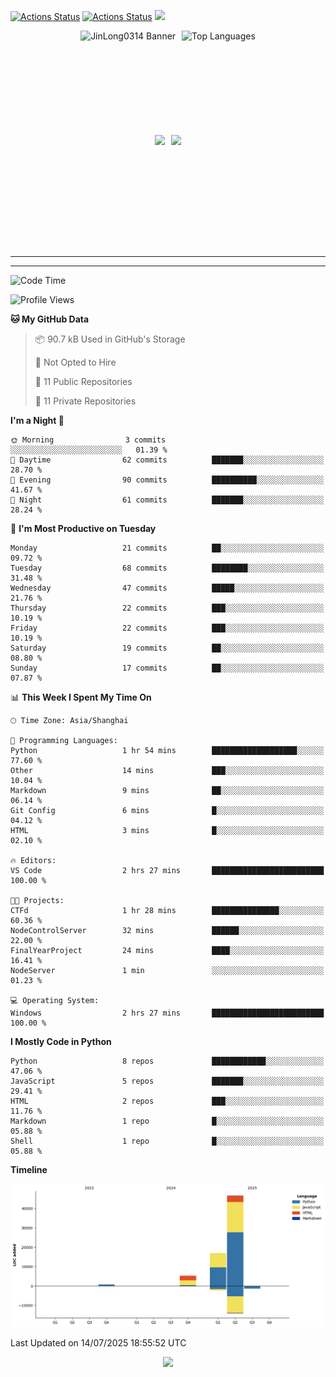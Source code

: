 [![Actions Status](https://github.com/JinLong0314/JinLong0314/workflows/wakatime-stats/badge.svg)](https://github.com/JinLong0314/JinLong0314/actions)
[![Actions Status](https://github.com/JinLong0314/JinLong0314/workflows/update-gh-activity-new/badge.svg)](https://github.com/JinLong0314/JinLong0314/actions)
![](https://visitor-badge-deno.deno.dev/JinLong0314.JinLong0314.svg)
<br>
 
<div align="center" style="display: flex; justify-content: center; align-items: center; gap: 10px;">
  <img src="https://socialify.git.ci/JinLong0314/JinLong0314/image?custom_language=Python&font=Inter&language=1&name=1&pattern=Plus" alt="JinLong0314 Banner" height="150"/>
  <img src="https://github-readme-stats.vercel.app/api/top-langs/?username=JinLong0314&hide_border=true" alt="Top Languages" height="150"/>
</div>

<br>

<div align="center" style="display: flex; justify-content: center; align-items: center; gap: 10px;">
  <img src="https://spotify-github-profile.kittinanx.com/api/view?uid=31afscsa66thkz2rxnganseg5i3a&cover_image=true&theme=default&show_offline=false&background_color=121212&interchange=true&bar_color=53b14f&bar_color_cover=true"  height="180"/>
  <img src="https://spotify-recently-played-readme.vercel.app/api?user=31afscsa66thkz2rxnganseg5i3a&count=5&width=600" height="180"/>
</div>


---

<!--START_SECTION:activity-->

<!--END_SECTION:activity-->

---

<!--START_SECTION:waka-->
![Code Time](http://img.shields.io/badge/Code%20Time-14%20hrs%2047%20mins-blue)

![Profile Views](http://img.shields.io/badge/Profile%20Views-0-blue)

**🐱 My GitHub Data** 

> 📦 90.7 kB Used in GitHub's Storage 
 > 
> 🚫 Not Opted to Hire
 > 
> 📜 11 Public Repositories 
 > 
> 🔑 11 Private Repositories 
 > 
**I'm a Night 🦉** 

```text
🌞 Morning                3 commits           ░░░░░░░░░░░░░░░░░░░░░░░░░   01.39 % 
🌆 Daytime                62 commits          ███████░░░░░░░░░░░░░░░░░░   28.70 % 
🌃 Evening                90 commits          ██████████░░░░░░░░░░░░░░░   41.67 % 
🌙 Night                  61 commits          ███████░░░░░░░░░░░░░░░░░░   28.24 % 
```
📅 **I'm Most Productive on Tuesday** 

```text
Monday                   21 commits          ██░░░░░░░░░░░░░░░░░░░░░░░   09.72 % 
Tuesday                  68 commits          ████████░░░░░░░░░░░░░░░░░   31.48 % 
Wednesday                47 commits          █████░░░░░░░░░░░░░░░░░░░░   21.76 % 
Thursday                 22 commits          ███░░░░░░░░░░░░░░░░░░░░░░   10.19 % 
Friday                   22 commits          ███░░░░░░░░░░░░░░░░░░░░░░   10.19 % 
Saturday                 19 commits          ██░░░░░░░░░░░░░░░░░░░░░░░   08.80 % 
Sunday                   17 commits          ██░░░░░░░░░░░░░░░░░░░░░░░   07.87 % 
```


📊 **This Week I Spent My Time On** 

```text
🕑︎ Time Zone: Asia/Shanghai

💬 Programming Languages: 
Python                   1 hr 54 mins        ███████████████████░░░░░░   77.60 % 
Other                    14 mins             ███░░░░░░░░░░░░░░░░░░░░░░   10.04 % 
Markdown                 9 mins              ██░░░░░░░░░░░░░░░░░░░░░░░   06.14 % 
Git Config               6 mins              █░░░░░░░░░░░░░░░░░░░░░░░░   04.12 % 
HTML                     3 mins              █░░░░░░░░░░░░░░░░░░░░░░░░   02.10 % 

🔥 Editors: 
VS Code                  2 hrs 27 mins       █████████████████████████   100.00 % 

🐱‍💻 Projects: 
CTFd                     1 hr 28 mins        ███████████████░░░░░░░░░░   60.36 % 
NodeControlServer        32 mins             ██████░░░░░░░░░░░░░░░░░░░   22.00 % 
FinalYearProject         24 mins             ████░░░░░░░░░░░░░░░░░░░░░   16.41 % 
NodeServer               1 min               ░░░░░░░░░░░░░░░░░░░░░░░░░   01.23 % 

💻 Operating System: 
Windows                  2 hrs 27 mins       █████████████████████████   100.00 % 
```

**I Mostly Code in Python** 

```text
Python                   8 repos             ████████████░░░░░░░░░░░░░   47.06 % 
JavaScript               5 repos             ███████░░░░░░░░░░░░░░░░░░   29.41 % 
HTML                     2 repos             ███░░░░░░░░░░░░░░░░░░░░░░   11.76 % 
Markdown                 1 repo              █░░░░░░░░░░░░░░░░░░░░░░░░   05.88 % 
Shell                    1 repo              █░░░░░░░░░░░░░░░░░░░░░░░░   05.88 % 
```



**Timeline**

![Lines of Code chart](https://raw.githubusercontent.com/JinLong0314/JinLong0314/master/assets/bar_graph.png)


 Last Updated on 14/07/2025 18:55:52 UTC
<!--END_SECTION:waka-->



<p align="center">
  <img src="https://capsule-render.vercel.app/api?type=waving&color=gradient&height=60&section=footer"/>
</p>
